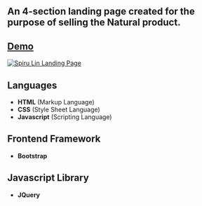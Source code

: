 An 4-section landing page created for the purpose of selling the Natural product.
---
[Demo](https://laravelspa.github.io/Spiru-Lin-Landing-Page)
---

[![Spiru Lin Landing Page](https://laravelspa.site/img/portfolio/spiru-lin-landing-page/full-page.jpeg "Spiru Lin Landing Page")](https://laravelspa.github.io/Spiru-Lin-Landing-Page)

## Languages
- **HTML** (Markup Language)
- **CSS** (Style Sheet Language)
- **Javascript** (Scripting Language)

## Frontend Framework
- **Bootstrap**

## Javascript Library
- **JQuery**